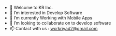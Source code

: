 - 👋 Welcome to KR Inc.
- 👀 I’m interested in Develop Software
- 🌱 I’m currently Working with Mobile Apps
- 💞️ I’m looking to collaborate on to develop software
- 📫 Contact with us : workriyad2@gmail.com
<!---
krinc09/krinc09 is a ✨ special ✨ repository because its `README.md` (this file) appears on your GitHub profile.
You can click the Preview link to take a look at your changes.
--->
